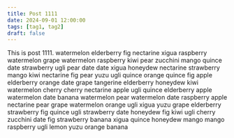 ```yaml
---
title: Post 1111
date: 2024-09-01 12:00:00
tags: [tag1, tag2]
draft: false
---
```

This is post 1111.
watermelon
elderberry
fig
nectarine
xigua
raspberry
watermelon
grape
watermelon
raspberry
kiwi
pear
zucchini
mango
quince
date
strawberry
ugli
pear
date
date
xigua
honeydew
nectarine
strawberry
mango
kiwi
nectarine
fig
pear
yuzu
ugli
quince
orange
quince
fig
apple
elderberry
orange
date
grape
tangerine
elderberry
honeydew
kiwi
watermelon
cherry
cherry
nectarine
apple
ugli
quince
elderberry
apple
watermelon
date
banana
watermelon
pear
watermelon
date
raspberry
apple
nectarine
pear
grape
watermelon
orange
ugli
xigua
yuzu
grape
elderberry
strawberry
fig
quince
ugli
strawberry
date
honeydew
fig
kiwi
ugli
cherry
zucchini
date
fig
strawberry
banana
xigua
quince
honeydew
mango
mango
raspberry
ugli
lemon
yuzu
orange
banana
